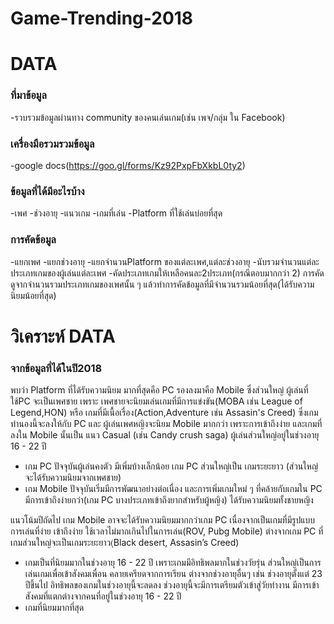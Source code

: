 # Game-Trending-2018

# DATA
### ที่มาข้อมูล
-รวบรวมข้อมูลผ่านทาง community ของคนเล่นเกม(เช่น เพจ/กลุ่ม ใน Facebook)

### เครื่องมือรวมรวมข้อมูล
-google docs(https://goo.gl/forms/Kz92PxpFbXkbL0ty2)

### ข้อมูลที่ได้มีอะไรบ้าง 
-เพศ
-ช่วงอายุ
-แนวเกม
-เกมที่เล่น
-Platform ที่ใช้เล่นบ่อยที่สุด

### การคัดข้อมูล
-แยกเพศ
-แยกช่วงอายุ
-แยกจำนวนPlatform ของแต่ละเพศ,แต่ละช่วงอายุ
-นับรวมจำนวนแต่ละประเภทเกมของผู้เล่นแต่ละเพศ
-คัดประเภทเกมให้เหลือคนละ2ประเภท(กรณีตอบมากกว่า 2) การคัดดูจากจำนวนรวมประเภทเกมของเพศนั้น ๆ แล้วทำการคัดข้อมูลที่มีจำนวนรวมน้อยที่สุด(ได้รับความนิยมน้อยที่สุด)

# วิเคราะห์ DATA
### จากข้อมูลที่ได้ในปี2018 
พบว่า Platform ที่ได้รับความนิยม มากที่สุดคือ PC รองลงมาคือ Mobile 
ซึ่งส่วนใหญ่ ผู้เล่นที่ใช้PC จะเป็นเพศชาย เพราะ เพศชายจะนิยมเล่นเกมที่มีการแข่งขัน(MOBA เช่น League of Legend,HON) หรือ เกมที่มีเนื้อเรื่อง(Action,Adventure เช่น Assasin's Creed) ซึ่งเกมทำนองนี้จะลงให้กับ PC และ ผู้เล่นเพศหญิงจะนิยม Mobile มากกว่า เพราะการเข้าถึงง่าย  และเกมที่ลงใน Mobile นั้นเป็น แนว Casual (เช่น Candy crush saga) 
ผู้เล่นส่วนใหญ่อยู่ในช่วงอายุ 16 - 22 ปี
+ เกม PC ปัจจุบันผู้เล่นคงตัว มีเพิ่มบ้างเล็กน้อย เกม PC ส่วนใหญ่เป็น เกมระยะยาว (ส่วนใหญ่จะได้รับความนิยมจากเพศชาย)
+ เกม Mobile ปัจจุบันเริ่มมีการพัฒนาอย่างต่อเนื่อง และการเพิ่มเกมใหม่ ๆ ที่คล้ายกับเกมใน PC มีการเข้าถึงง่ายกว่า(เกม PC บางประเภทเข้าถึงยากสำหรับผู้หญิง) ได้รับความนิยมทั้งชายหญิง

แนวโน้มปีถัดไป เกม Mobile อาจจะได้รับความนิยมมากกว่าเกม PC เนื่องจากเป็นเกมที่มีรูปแบบการเล่นที่ง่าย เข้าถึงง่าย ใช้เวลาไม่มากเกินไปในการเล่น(ROV, Pubg Mobile) ต่างจากเกม PC ที่เกมส่วนใหญ่จะเป็นเกมระยะยาว(ฺBlack desert, Assasin’s Creed)
+ เกมเป็นที่นิยมมากในช่วงอายุ 16 - 22 ปี เพราะเกมมีอิทธิพลมากในช่วงวัยรุ่น ส่วนใหญ่เป็นการเล่นเกมเพื่อเข้าสังคมเพื่อน คลายเครียดจากการเรียน ต่างจากช่วงอายุอื่นๆ เช่น ช่วงอายุตั้งแต่ 23 ปีขึ้นไป อิทธิพลของเกมในช่วงอายุนี้จะลดลง ช่วงอายุนี้จะมีการเตรียมตัวเข้าสู่วัยทำงาน มีการเข้าสังคมที่แตกต่างจากคนที่อยู่ในช่วงอายุ 16 - 22 ปี
+ เกมที่นิยมมากที่สุด
